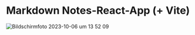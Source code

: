 # Markdown Notes-React-App (+ Vite)

![Bildschirmfoto 2023-10-06 um 13 52 09](https://github.com/kikarikiki/react-notes-app/assets/68593523/880ec3eb-dc32-411c-bee5-28409842ee3b)
